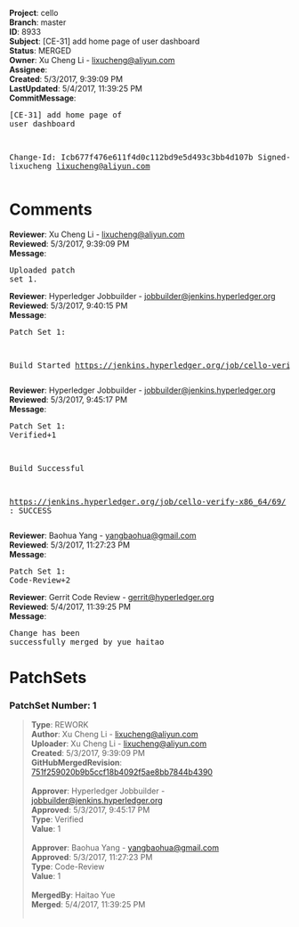 <strong>Project</strong>: cello<br><strong>Branch</strong>: master<br><strong>ID</strong>: 8933<br><strong>Subject</strong>: [CE-31] add home page of user dashboard<br><strong>Status</strong>: MERGED<br><strong>Owner</strong>: Xu Cheng Li - lixucheng@aliyun.com<br><strong>Assignee</strong>:<br><strong>Created</strong>: 5/3/2017, 9:39:09 PM<br><strong>LastUpdated</strong>: 5/4/2017, 11:39:25 PM<br><strong>CommitMessage</strong>:<br><pre>[CE-31] add home page of user dashboard

Change-Id: Icb677f476e611f4d0c112bd9e5d493c3bb4d107b
Signed-off-by: lixucheng <lixucheng@aliyun.com>
</pre><h1>Comments</h1><strong>Reviewer</strong>: Xu Cheng Li - lixucheng@aliyun.com<br><strong>Reviewed</strong>: 5/3/2017, 9:39:09 PM<br><strong>Message</strong>: <pre>Uploaded patch set 1.</pre><strong>Reviewer</strong>: Hyperledger Jobbuilder - jobbuilder@jenkins.hyperledger.org<br><strong>Reviewed</strong>: 5/3/2017, 9:40:15 PM<br><strong>Message</strong>: <pre>Patch Set 1:

Build Started https://jenkins.hyperledger.org/job/cello-verify-x86_64/69/</pre><strong>Reviewer</strong>: Hyperledger Jobbuilder - jobbuilder@jenkins.hyperledger.org<br><strong>Reviewed</strong>: 5/3/2017, 9:45:17 PM<br><strong>Message</strong>: <pre>Patch Set 1: Verified+1

Build Successful 

https://jenkins.hyperledger.org/job/cello-verify-x86_64/69/ : SUCCESS</pre><strong>Reviewer</strong>: Baohua Yang - yangbaohua@gmail.com<br><strong>Reviewed</strong>: 5/3/2017, 11:27:23 PM<br><strong>Message</strong>: <pre>Patch Set 1: Code-Review+2</pre><strong>Reviewer</strong>: Gerrit Code Review - gerrit@hyperledger.org<br><strong>Reviewed</strong>: 5/4/2017, 11:39:25 PM<br><strong>Message</strong>: <pre>Change has been successfully merged by yue haitao</pre><h1>PatchSets</h1><h3>PatchSet Number: 1</h3><blockquote><strong>Type</strong>: REWORK<br><strong>Author</strong>: Xu Cheng Li - lixucheng@aliyun.com<br><strong>Uploader</strong>: Xu Cheng Li - lixucheng@aliyun.com<br><strong>Created</strong>: 5/3/2017, 9:39:09 PM<br><strong>GitHubMergedRevision</strong>: [751f259020b9b5ccf18b4092f5ae8bb7844b4390](https://github.com/hyperledger/cello/commit/751f259020b9b5ccf18b4092f5ae8bb7844b4390)<br><br><strong>Approver</strong>: Hyperledger Jobbuilder - jobbuilder@jenkins.hyperledger.org<br><strong>Approved</strong>: 5/3/2017, 9:45:17 PM<br><strong>Type</strong>: Verified<br><strong>Value</strong>: 1<br><br><strong>Approver</strong>: Baohua Yang - yangbaohua@gmail.com<br><strong>Approved</strong>: 5/3/2017, 11:27:23 PM<br><strong>Type</strong>: Code-Review<br><strong>Value</strong>: 1<br><br><strong>MergedBy</strong>: Haitao Yue<br><strong>Merged</strong>: 5/4/2017, 11:39:25 PM<br><br></blockquote>